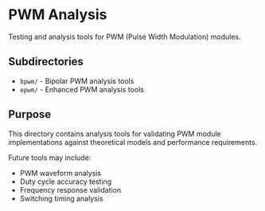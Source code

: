 # PWM Analysis

Testing and analysis tools for PWM (Pulse Width Modulation) modules.

## Subdirectories

- `bpwm/` - Bipolar PWM analysis tools
- `epwm/` - Enhanced PWM analysis tools

## Purpose

This directory contains analysis tools for validating PWM module implementations against theoretical models and performance requirements.

Future tools may include:
- PWM waveform analysis
- Duty cycle accuracy testing
- Frequency response validation
- Switching timing analysis
